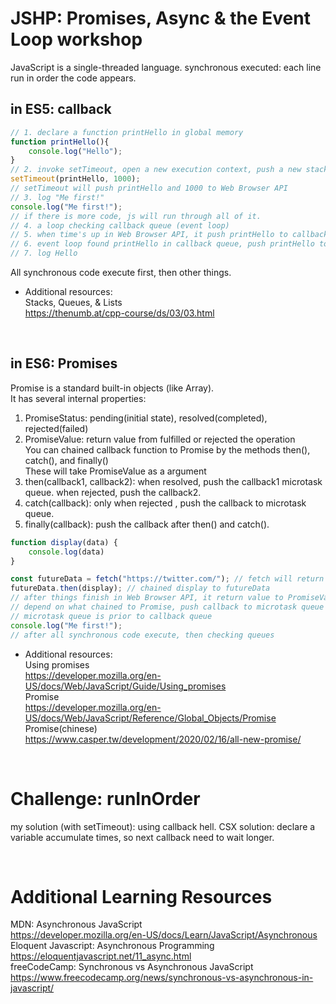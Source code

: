 # JSHP: Promises, Async & the Event Loop workshop
JavaScript is a single-threaded language.
synchronous executed: each line run in order the code appears.

## in ES5: callback
```js
// 1. declare a function printHello in global memory
function printHello(){
    console.log("Hello");
}
// 2. invoke setTimeout, open a new execution context, push a new stack frame, pair paras and args
setTimeout(printHello, 1000);
// setTimeout will push printHello and 1000 to Web Browser API
// 3. log "Me first!"
console.log("Me first!");
// if there is more code, js will run through all of it.
// 4. a loop checking callback queue (event loop)
// 5. when time's up in Web Browser API, it push printHello to callback queue
// 6. event loop found printHello in callback queue, push printHello to call stack
// 7. log Hello
```
All synchronous code execute first, then other things.

- Additional resources:  
Stacks, Queues, & Lists  
https://thenumb.at/cpp-course/ds/03/03.html  

&nbsp;  

## in ES6: Promises
Promise is a standard built-in objects (like Array).  
It has several internal properties:  
1. PromiseStatus: pending(initial state), resolved(completed), rejected(failed)  
2. PromiseValue: return value from fulfilled or rejected the operation  
You can chained callback function to Promise by the methods then(), catch(), and finally()  
These will take PromiseValue as a argument
1. then(callback1, callback2): when resolved, push the callback1 microtask queue. when rejected, push the callback2.
2. catch(callback): only when rejected , push the callback to microtask queue.
3. finally(callback): push the callback after then() and catch().

```js
function display(data) {
    console.log(data)
}

const futureData = fetch("https://twitter.com/"); // fetch will return a promise object and do things in Web Browser API
futureData.then(display); // chained display to futureData
// after things finish in Web Browser API, it return value to PromiseValue and change PromiseStatus to resolved or rejected
// depend on what chained to Promise, push callback to microtask queue (a queue similar to callback queue)
// microtask queue is prior to callback queue
console.log("Me first!");
// after all synchronous code execute, then checking queues
```

- Additional resources:  
Using promises  
https://developer.mozilla.org/en-US/docs/Web/JavaScript/Guide/Using_promises  
Promise  
https://developer.mozilla.org/en-US/docs/Web/JavaScript/Reference/Global_Objects/Promise  
Promise(chinese)  
https://www.casper.tw/development/2020/02/16/all-new-promise/  

&nbsp;  

# Challenge: runInOrder
my solution (with setTimeout): using callback hell.
CSX solution: declare a variable accumulate times, so next callback need to wait longer.

&nbsp;  

# Additional Learning Resources
MDN: Asynchronous JavaScript  
https://developer.mozilla.org/en-US/docs/Learn/JavaScript/Asynchronous  
Eloquent Javascript: Asynchronous Programming  
https://eloquentjavascript.net/11_async.html  
freeCodeCamp: Synchronous vs Asynchronous JavaScript  
https://www.freecodecamp.org/news/synchronous-vs-asynchronous-in-javascript/  